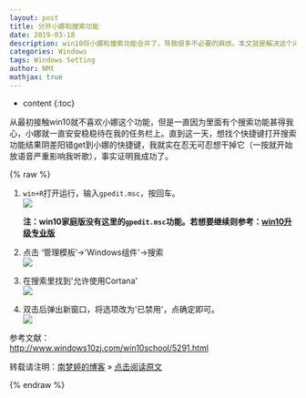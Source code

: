```yaml
---
layout: post
title: 分开小娜和搜索功能  
date: 2019-03-18
description: win10将小娜和搜索功能合并了，导致很多不必要的麻烦。本文就是解决这个问题的。 
categories: Windows  
tags: Windows Setting
author: NMt
mathjax: true
---
```


* content
{:toc}

从最初接触win10就不喜欢小娜这个功能，但是一直因为里面有个搜索功能甚得我心，小娜就一直安安稳稳待在我的任务栏上。直到这一天，想找个快捷键打开搜索功能结果阴差阳错get到小娜的快捷键，我就实在忍无可忍想干掉它（一按就开始放语音严重影响我听歌），事实证明我成功了。  

<div style='display: none'>
@@@@
</div>





{% raw %}
1. `win+R`打开运行，输入`gpedit.msc`，按回车。  
   ![][pt_01]
   
   **注：win10家庭版没有这里的`gpedit.msc`功能。若想要继续则参考：[win10升级专业版][win10]**  
   
2. 点击 ‘管理模板’->'Windows组件'->搜索  
   ![][pt_02]
   
3. 在搜索里找到'允许使用Cortana'  
   ![][pt_03]
   
4. 双击后弹出新窗口，将选项改为'已禁用'，点确定即可。  
   ![][pt_04]


参考文献：  
http://www.windows10zj.com/win10school/5291.html  

转载请注明：[南梦婷的博客](https://norah2.github.io) » [点击阅读原文](https://norah2.github.io/2019/03/18/del_cortana/)   

<!--本文中用到的链接-->  
[pt_01]: https://gitee.com/nora2nan/blog-image/raw/master/07_del_cortana/01.png
[pt_02]: https://gitee.com/nora2nan/blog-image/raw/master/07_del_cortana/02.png
[pt_03]: https://gitee.com/nora2nan/blog-image/raw/master/07_del_cortana/03.png
[pt_04]: https://gitee.com/nora2nan/blog-image/raw/master/07_del_cortana/04.png

[win10]: https://norah2.github.io/2019/03/18/win10_upgrate/

{% endraw %}
